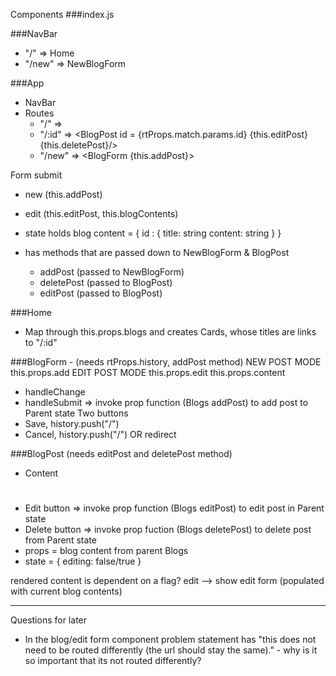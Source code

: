 Components
###index.js
<BrowserRouter><App>

###NavBar
- "/" => Home
- "/new" => NewBlogForm

###App
- NavBar
- Routes
    * "/" => <Home blogs={this.state.blogs}/>
    * "/:id" => <BlogPost id = {rtProps.match.params.id} {this.editPost} {this.deletePost}/>
    * "/new" => <BlogForm {this.addPost}>

Form submit
- new (this.addPost)
- edit (this.editPost, this.blogContents)



- state holds blog content = {
    id : {
        title: string
        content: string
    }
}
- has methods that are passed down to NewBlogForm & BlogPost 
    - addPost (passed to NewBlogForm)
    - deletePost (passed to BlogPost)
    - editPost (passed to BlogPost)

###Home
- Map through this.props.blogs and creates Cards, whose titles are links to "/:id"

###BlogForm - (needs rtProps.history, addPost method) 
NEW POST MODE
this.props.add 
EDIT POST MODE
this.props.edit
this.props.content

- handleChange
- handleSubmit => invoke prop function (Blogs addPost) to add post to Parent state 
Two buttons
- Save, history.push("/")
- Cancel, history.push("/") OR redirect

###BlogPost (needs editPost and deletePost method)
- Content <h1><p>
- Edit button => invoke prop function (Blogs editPost) to edit post in Parent state
- Delete button => invoke prop fuction (Blogs deletePost) to delete post from Parent state
- props = blog content from parent Blogs
- state = {
    editing: false/true
}

rendered content is dependent on a flag?
edit --> show edit form (populated with current blog contents)



---

Questions for later
* In the blog/edit form component problem statement has "this does not need to be routed differently (the url should stay the same)." - why is it so important that its not routed differently?

